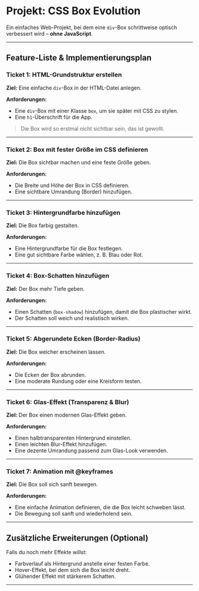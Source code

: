 # Projekt: CSS Box Evolution

Ein einfaches Web-Projekt, bei dem eine `div`-Box schrittweise optisch verbessert wird – **ohne JavaScript**.

---

## **Feature-Liste & Implementierungsplan**

### **Ticket 1: HTML-Grundstruktur erstellen**

**Ziel:** Eine einfache `div`-Box in der HTML-Datei anlegen.

**Anforderungen:**

- Eine `div`-Box mit einer Klasse `box`, um sie später mit CSS zu stylen.
- Eine `h1`-Überschrift für die App.

> Die Box wird so erstmal nicht sichtbar sein, das ist gewollt.

---

### **Ticket 2: Box mit fester Größe im CSS definieren**

**Ziel:** Die Box sichtbar machen und eine feste Größe geben.

**Anforderungen:**

- Die Breite und Höhe der Box in CSS definieren.
- Eine sichtbare Umrandung (Border) hinzufügen.

---

### **Ticket 3: Hintergrundfarbe hinzufügen**

**Ziel:** Die Box farbig gestalten.

**Anforderungen:**

- Eine Hintergrundfarbe für die Box festlegen.
- Eine gut sichtbare Farbe wählen, z. B. Blau oder Rot.

---

### **Ticket 4: Box-Schatten hinzufügen**

**Ziel:** Der Box mehr Tiefe geben.

**Anforderungen:**

- Einen Schatten (`box-shadow`) hinzufügen, damit die Box plastischer wirkt.
- Der Schatten soll weich und realistisch wirken.

---

### **Ticket 5: Abgerundete Ecken (Border-Radius)**

**Ziel:** Die Box weicher erscheinen lassen.

**Anforderungen:**

- Die Ecken der Box abrunden.
- Eine moderate Rundung oder eine Kreisform testen.

---

### **Ticket 6: Glas-Effekt (Transparenz & Blur)**

**Ziel:** Der Box einen modernen Glas-Effekt geben.

**Anforderungen:**

- Einen halbtransparenten Hintergrund einstellen.
- Einen leichten Blur-Effekt hinzufügen.
- Eine dezente Umrandung passend zum Glas-Look verwenden.

---

### **Ticket 7: Animation mit @keyframes**

**Ziel:** Die Box soll sich sanft bewegen.

**Anforderungen:**

- Eine einfache Animation definieren, die die Box leicht schweben lässt.
- Die Bewegung soll sanft und wiederholend sein.

---

## **Zusätzliche Erweiterungen (Optional)**

Falls du noch mehr Effekte willst:

- Farbverlauf als Hintergrund anstelle einer festen Farbe.
- Hover-Effekt, bei dem sich die Box leicht dreht.
- Glühender Effekt mit stärkerem Schatten.

---
